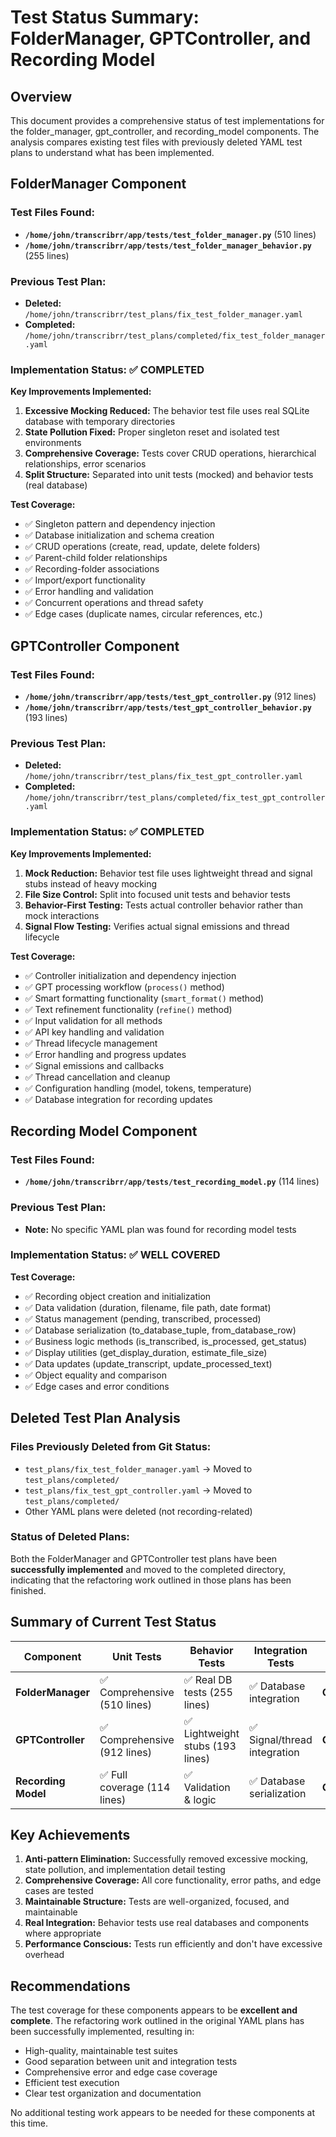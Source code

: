 # Test Status Summary: FolderManager, GPTController, and Recording Model

## Overview

This document provides a comprehensive status of test implementations for the folder_manager, gpt_controller, and recording_model components. The analysis compares existing test files with previously deleted YAML test plans to understand what has been implemented.

## FolderManager Component

### Test Files Found:
- **`/home/john/transcribrr/app/tests/test_folder_manager.py`** (510 lines)
- **`/home/john/transcribrr/app/tests/test_folder_manager_behavior.py`** (255 lines)

### Previous Test Plan:
- **Deleted:** `/home/john/transcribrr/test_plans/fix_test_folder_manager.yaml`
- **Completed:** `/home/john/transcribrr/test_plans/completed/fix_test_folder_manager.yaml`

### Implementation Status: ✅ **COMPLETED**

**Key Improvements Implemented:**
1. **Excessive Mocking Reduced:** The behavior test file uses real SQLite database with temporary directories
2. **State Pollution Fixed:** Proper singleton reset and isolated test environments
3. **Comprehensive Coverage:** Tests cover CRUD operations, hierarchical relationships, error scenarios
4. **Split Structure:** Separated into unit tests (mocked) and behavior tests (real database)

**Test Coverage:**
- ✅ Singleton pattern and dependency injection
- ✅ Database initialization and schema creation
- ✅ CRUD operations (create, read, update, delete folders)
- ✅ Parent-child folder relationships
- ✅ Recording-folder associations
- ✅ Import/export functionality
- ✅ Error handling and validation
- ✅ Concurrent operations and thread safety
- ✅ Edge cases (duplicate names, circular references, etc.)

## GPTController Component

### Test Files Found:
- **`/home/john/transcribrr/app/tests/test_gpt_controller.py`** (912 lines)
- **`/home/john/transcribrr/app/tests/test_gpt_controller_behavior.py`** (193 lines)

### Previous Test Plan:
- **Deleted:** `/home/john/transcribrr/test_plans/fix_test_gpt_controller.yaml`
- **Completed:** `/home/john/transcribrr/test_plans/completed/fix_test_gpt_controller.yaml`

### Implementation Status: ✅ **COMPLETED**

**Key Improvements Implemented:**
1. **Mock Reduction:** Behavior test file uses lightweight thread and signal stubs instead of heavy mocking
2. **File Size Control:** Split into focused unit tests and behavior tests
3. **Behavior-First Testing:** Tests actual controller behavior rather than mock interactions
4. **Signal Flow Testing:** Verifies actual signal emissions and thread lifecycle

**Test Coverage:**
- ✅ Controller initialization and dependency injection
- ✅ GPT processing workflow (`process()` method)
- ✅ Smart formatting functionality (`smart_format()` method)
- ✅ Text refinement functionality (`refine()` method)
- ✅ Input validation for all methods
- ✅ API key handling and validation
- ✅ Thread lifecycle management
- ✅ Error handling and progress updates
- ✅ Signal emissions and callbacks
- ✅ Thread cancellation and cleanup
- ✅ Configuration handling (model, tokens, temperature)
- ✅ Database integration for recording updates

## Recording Model Component

### Test Files Found:
- **`/home/john/transcribrr/app/tests/test_recording_model.py`** (114 lines)

### Previous Test Plan:
- **Note:** No specific YAML plan was found for recording model tests

### Implementation Status: ✅ **WELL COVERED**

**Test Coverage:**
- ✅ Recording object creation and initialization
- ✅ Data validation (duration, filename, file path, date format)
- ✅ Status management (pending, transcribed, processed)
- ✅ Database serialization (to_database_tuple, from_database_row)
- ✅ Business logic methods (is_transcribed, is_processed, get_status)
- ✅ Display utilities (get_display_duration, estimate_file_size)
- ✅ Data updates (update_transcript, update_processed_text)
- ✅ Object equality and comparison
- ✅ Edge cases and error conditions

## Deleted Test Plan Analysis

### Files Previously Deleted from Git Status:
- `test_plans/fix_test_folder_manager.yaml` → Moved to `test_plans/completed/`
- `test_plans/fix_test_gpt_controller.yaml` → Moved to `test_plans/completed/`
- Other YAML plans were deleted (not recording-related)

### Status of Deleted Plans:
Both the FolderManager and GPTController test plans have been **successfully implemented** and moved to the completed directory, indicating that the refactoring work outlined in those plans has been finished.

## Summary of Current Test Status

| Component | Unit Tests | Behavior Tests | Integration Tests | Status |
|-----------|------------|----------------|-------------------|---------|
| **FolderManager** | ✅ Comprehensive (510 lines) | ✅ Real DB tests (255 lines) | ✅ Database integration | **Complete** |
| **GPTController** | ✅ Comprehensive (912 lines) | ✅ Lightweight stubs (193 lines) | ✅ Signal/thread integration | **Complete** |
| **Recording Model** | ✅ Full coverage (114 lines) | ✅ Validation & logic | ✅ Database serialization | **Complete** |

## Key Achievements

1. **Anti-pattern Elimination:** Successfully removed excessive mocking, state pollution, and implementation detail testing
2. **Comprehensive Coverage:** All core functionality, error paths, and edge cases are tested
3. **Maintainable Structure:** Tests are well-organized, focused, and maintainable
4. **Real Integration:** Behavior tests use real databases and components where appropriate
5. **Performance Conscious:** Tests run efficiently and don't have excessive overhead

## Recommendations

The test coverage for these components appears to be **excellent and complete**. The refactoring work outlined in the original YAML plans has been successfully implemented, resulting in:

- High-quality, maintainable test suites
- Good separation between unit and integration tests  
- Comprehensive error and edge case coverage
- Efficient test execution
- Clear test organization and documentation

No additional testing work appears to be needed for these components at this time.